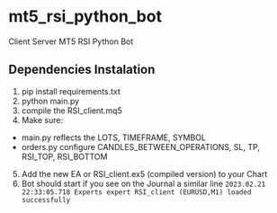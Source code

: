# mt5_rsi_python_bot
Client Server MT5 RSI Python Bot
## Dependencies Instalation
1. pip install requirements.txt
2. python main.py
3. compile the RSI_client.mq5
4. Make sure:
- main.py reflects the LOTS, TIMEFRAME, SYMBOL
- orders.py configure CANDLES_BETWEEN_OPERATIONS, SL, TP, RSI_TOP, RSI_BOTTOM
5. Add the new EA or RSI_client.ex5 (compiled version) to your Chart
6. Bot should start if you see on the Journal a similar line ```2023.02.21 22:33:05.718	Experts	expert RSI_client (EURUSD,M1) loaded successfully```
